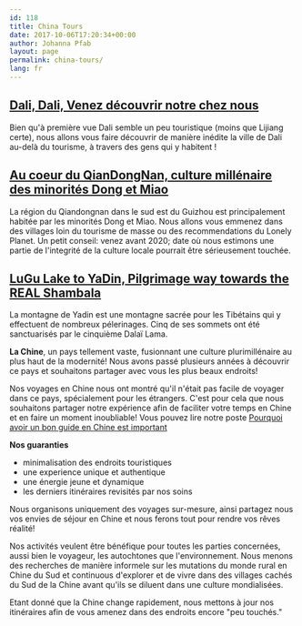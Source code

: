 ```yaml
---
id: 118
title: China Tours
date: 2017-10-06T17:20:34+00:00
author: Johanna Pfab
layout: page
permalink: china-tours/
lang: fr
---
```

## [Dali, Dali, Venez découvrir notre chez nous](/china-tours/dali-and-its-surroundings/)
Bien qu'à première vue Dali semble un peu touristique (moins que Lijiang certe), nous allons vous faire découvrir de manière inédite la ville de Dali au-delà du tourisme, à travers des gens qui y habitent !

## [Au coeur du QianDongNan, culture millénaire des minorités Dong et Miao](/china-tours/guizhou-qiandongnan/)
La région du Qiandongnan dans le sud est du Guizhou est principalement habitée par les minorités Dong et Miao. Nous allons vous emmenez dans des villages loin du tourisme de masse ou des recommendations du Lonely Planet.
Un petit conseil: venez avant 2020; date où nous estimons une partie de l'integrité de la culture locale pourrait être sérieusement touchée.

## [LuGu Lake to YaDin, Pilgrimage way towards the REAL Shambala](/china-tours/lugu-lake-yading/)
La montagne de Yadin est une montagne sacrée pour les Tibétains qui y effectuent de nombreux pélerinages. Cinq de ses sommets ont été sanctuarisés par le cinquième Dalaï Lama.


**La Chine**, un pays tellement vaste, fusionnant une culture plurimillénaire au plus haut de la modernité! Nous avons passé plusieurs années à découvrir ce pays et souhaitons partager avec vous les plus beaux endroits!

Nos voyages en Chine nous ont montré qu'il n'était pas facile de voyager dans ce pays, spécialement pour les étrangers. C'est pour cela que nous souhaitons partager notre expérience afin de faciliter votre temps en Chine et en faire un moment inoubliable! Vous pouvez lire notre poste [Pourquoi avoir un bon guide en Chine est  important](http://earlyspringexcursion.com/2017/10/11/tour-guide-china-useful/)


**Nos guaranties**

  * minimalisation des endroits touristiques
  * une experience unique et authentique
  * une énergie jeune et dynamique
  * les derniers itinéraires revisités par nos soins

Nous organisons uniquement des voyages sur-mesure, ainsi partagez nous vos envies de séjour en Chine et nous ferons tout pour rendre vos rêves réalité!

Nos activités veulent être bénéfique pour toutes les parties concernées, aussi bien le voyageur, les autochtones que l'environnement. Nous menons des recherches de manière informele sur les mutations du monde rural en Chine du Sud et continuous d'explorer et de vivre dans des villages cachés du Sud de la Chine avant qu'ils se diluent dans une culture mondialisées.

Etant donné que la Chine change rapidement, nous mettons à jour nos itinéraires afin de vous amenez dans des endroits encore "peu touchés."

